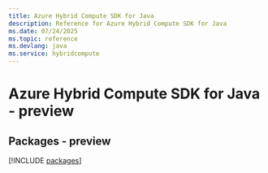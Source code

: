 ```yaml
---
title: Azure Hybrid Compute SDK for Java
description: Reference for Azure Hybrid Compute SDK for Java
ms.date: 07/24/2025
ms.topic: reference
ms.devlang: java
ms.service: hybridcompute
---
```

# Azure Hybrid Compute SDK for Java - preview
## Packages - preview
[!INCLUDE [packages](hybrid-compute-index.md)]